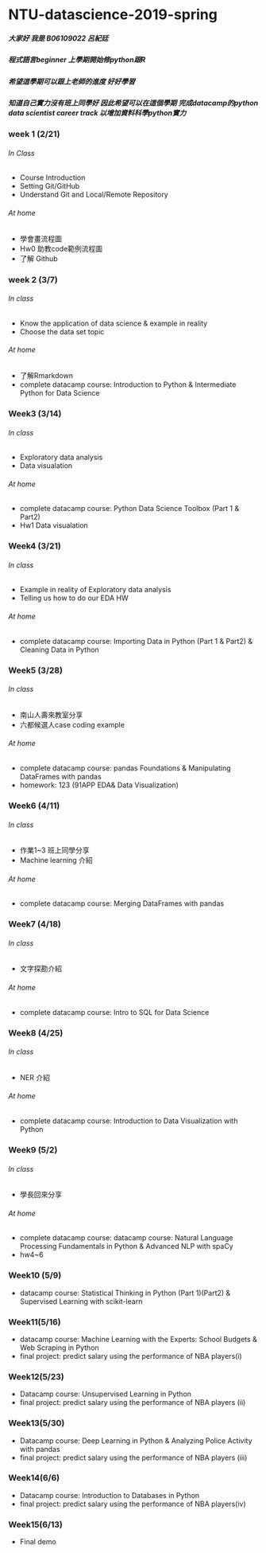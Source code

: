 # NTU-datascience-2019-spring
##### 大家好 我是 B06109022 呂紀廷
##### 程式語言beginner 上學期開始修python跟R
##### 希望這學期可以跟上老師的進度 好好學習
##### 知道自己實力沒有班上同學好 因此希望可以在這個學期 完成datacamp的python data scientist career track 以增加資料科學python實力


### week 1 (2/21)
###### In Class
* Course Introduction
* Setting Git/GitHub
* Understand Git and Local/Remote Repository
###### At home
* 學會畫流程圖
* Hw0 助教code範例流程圖
* 了解 Github
### week 2 (3/7)
###### In class
* Know the application of data science & example in reality
* Choose the data set topic
###### At home
* 了解Rmarkdown
* complete datacamp course: Introduction to Python & Intermediate Python for Data Science
### Week3 (3/14)
###### In class
* Exploratory data analysis
* Data visualation
###### At home
* complete datacamp course: Python Data Science Toolbox (Part 1 & Part2)
* Hw1 Data visualation
### Week4 (3/21)
###### In class
* Example in reality of Exploratory data analysis
* Telling us how to do our EDA HW
###### At home
* complete datacamp course: Importing Data in Python (Part 1 & Part2) & Cleaning Data in Python 
### Week5 (3/28)
###### In class
* 南山人壽來教室分享
* 六都候選人case coding example
###### At home
* complete datacamp course: pandas Foundations & Manipulating DataFrames with pandas 
* homework: 123 (91APP EDA& Data Visualization)
### Week6 (4/11)
###### In class
* 作業1~3  班上同學分享
* Machine learning 介紹
###### At home
* complete datacamp course: Merging DataFrames with pandas 
### Week7 (4/18)
###### In class
* 文字探勘介紹
###### At home
* complete datacamp course: Intro to SQL for Data Science  
### Week8 (4/25)
###### In class
* NER 介紹
###### At home
* complete datacamp course: Introduction to Data Visualization with Python 
### Week9 (5/2)
###### In class
* 學長回來分享
###### At home
* complete datacamp course: datacamp course:  Natural Language Processing Fundamentals in Python & Advanced NLP with spaCy
* hw4~6
### Week10 (5/9)
* datacamp course:   Statistical Thinking in Python (Part 1)(Part2) & Supervised Learning with scikit-learn
### Week11(5/16)
* datacamp course:  Machine Learning with the Experts: School Budgets & Web Scraping in Python
* final project: predict salary using the performance of NBA players(i)
### Week12(5/23)
* Datacamp course: Unsupervised Learning in Python
* final project: predict salary using the performance of NBA players (ii)
### Week13(5/30)
* Datacamp course: Deep Learning in Python & Analyzing Police Activity with pandas
* final project: predict salary using the performance of NBA players (iii)
### Week14(6/6)
* Datacamp course: Introduction to Databases in Python
* final project: predict salary using the performance of NBA players(iv)
### Week15(6/13) 
* Final demo

